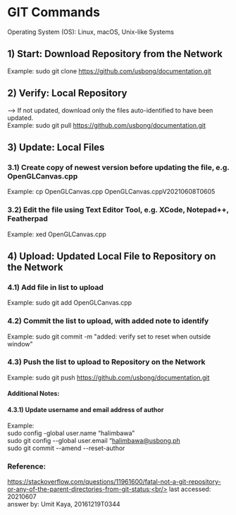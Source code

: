 # GIT Commands
Operating System (OS): Linux, macOS, Unix-like Systems

## 1) Start: Download Repository from the Network
Example: sudo git clone https://github.com/usbong/documentation.git

## 2) Verify: Local Repository 
--> If not updated, download only the files auto-identified to have been updated.<br/>
Example: sudo git pull https://github.com/usbong/documentation.git

## 3) Update: Local Files
### 3.1) Create copy of newest version before updating the file, e.g. OpenGLCanvas.cpp
Example: cp OpenGLCanvas.cpp OpenGLCanvas.cppV20210608T0605

### 3.2) Edit the file using Text Editor Tool, e.g. XCode, Notepad++, Featherpad<br/>
Example: xed OpenGLCanvas.cpp

## 4) Upload: Updated Local File to Repository on the Network
### 4.1) Add file in list to upload<br/>
Example: sudo git add OpenGLCanvas.cpp

### 4.2) Commit the list to upload, with added note to identify
Example: sudo git commit -m "added: verify set to reset when outside window"

### 4.3) Push the list to upload to Repository on the Network
Example: sudo git push https://github.com/usbong/documentation.git

#### Additional Notes:
#### 4.3.1) Update username and email address of author
Example:<br/>
sudo config -global user.name “halimbawa”<br/>
sudo git config --global user.email “halimbawa@usbong.ph<br/>
sudo git commit --amend --reset-author<br/>

### Reference:
https://stackoverflow.com/questions/11961600/fatal-not-a-git-repository-or-any-of-the-parent-directories-from-git-status;<br/>
last accessed: 20210607<br/>
answer by:  Umit Kaya, 20161219T0344<br/>
